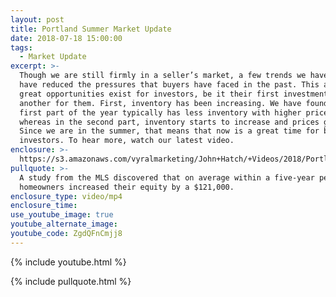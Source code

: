 ```yaml
---
layout: post
title: Portland Summer Market Update
date: 2018-07-18 15:00:00
tags:
  - Market Update
excerpt: >-
  Though we are still firmly in a seller’s market, a few trends we have noticed
  have reduced the pressures that buyers have faced in the past. This also means
  great opportunities exist for investors, be it their first investment or yet
  another for them. First, inventory has been increasing. We have found that the
  first part of the year typically has less inventory with higher prices,
  whereas in the second part, inventory starts to increase and prices go down.
  Since we are in the summer, that means that now is a great time for buyers and
  investors. To hear more, watch our latest video.
enclosure: >-
  https://s3.amazonaws.com/vyralmarketing/John+Hatch/+Videos/2018/Portland+Real+Estate+Agent-+Market+Update.mp4
pullquote: >-
  A study from the MLS discovered that on average within a five-year period,
  homeowners increased their equity by a $121,000.
enclosure_type: video/mp4
enclosure_time:
use_youtube_image: true
youtube_alternate_image:
youtube_code: ZgdQFnCmjj8
---
```


{% include youtube.html %}

{% include pullquote.html %}